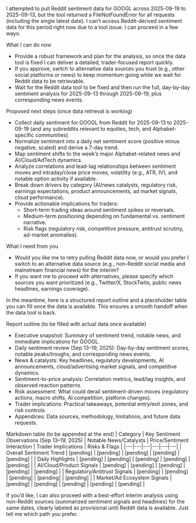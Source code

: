 I attempted to pull Reddit sentiment data for GOOGL across 2025-09-19 to 2025-09-13, but the tool returned a FileNotFoundError for all requests (including the single latest date). I can’t access Reddit-derived sentiment data for this period right now due to a tool issue. I can proceed in a few ways:

What I can do now
- Provide a robust framework and plan for the analysis, so once the data tool is fixed I can deliver a detailed, trader-focused report quickly.
- If you approve, switch to alternative data sources you trust (e.g., other social platforms or news) to keep momentum going while we wait for Reddit data to be retrievable.
- Wait for the Reddit data tool to be fixed and then run the full, day-by-day sentiment analysis for 2025-09-13 through 2025-09-19, plus corresponding news events.

Proposed next steps (once data retrieval is working)
- Collect daily sentiment for GOOGL from Reddit for 2025-09-13 to 2025-09-19 (and any subreddits relevant to equities, tech, and Alphabet-specific communities).
- Normalize sentiment into a daily net sentiment score (positive minus negative, scaled) and derive a 7-day trend.
- Map sentiment shifts to the week’s major Alphabet-related news and AI/Cloud/AdTech dynamics.
- Analyze correlations and lead-lag relationships between sentiment moves and intraday/close price moves, volatility (e.g., ATR, IV), and notable option activity if available.
- Break down drivers by category (AI/news catalysts, regulatory risk, earnings expectations, product announcements, ad market signals, cloud performance).
- Provide actionable implications for traders:
  - Short-term trading ideas around sentiment spikes or reversals.
  - Medium-term positioning depending on fundamental vs. sentiment narrative.
  - Risk flags (regulatory risk, competitive pressure, antitrust scrutiny, ad-market anomalies).

What I need from you
- Would you like me to retry pulling Reddit data now, or would you prefer I switch to an alternative data source (e.g., non-Reddit social media and mainstream financial news) for the interim?
- If you want me to proceed with alternatives, please specify which sources you want prioritized (e.g., Twitter/X, StockTwits, public news headlines, earnings coverage).

In the meantime, here is a structured report outline and a placeholder table you can fill once the data is available. This ensures a smooth handoff when the data tool is back.

Report outline (to be filled with actual data once available)
- Executive snapshot: Summary of sentiment trend, notable news, and immediate implications for GOOGL.
- Daily sentiment review (Sep 13–19, 2025): Day-by-day sentiment scores, notable peaks/troughs, and corresponding news events.
- News & catalysts: Key headlines, regulatory developments, AI announcements, cloud/advertising market signals, and competitive dynamics.
- Sentiment-to-price analysis: Correlation metrics, lead/lag insights, and observed reaction patterns.
- Risk assessment: What could derail sentiment-driven moves (regulatory actions, macro shifts, AI competition, platform changes).
- Trader implications: Practical takeaways, potential entry/exit zones, and risk controls.
- Appendices: Data sources, methodology, limitations, and future data requests.

Markdown table (to be appended at the end)
| Category | Key Sentiment Observations (Sep 13–19, 2025) | Notable News/Catalysts | Price/Sentiment Interaction | Trader Implications | Risks & Flags |
|---|---|---|---|---|---|
| Overall Sentiment Trend | [pending] | [pending] | [pending] | [pending] | [pending] |
| Daily Highlights | [pending] | [pending] | [pending] | [pending] | [pending] |
| AI/Cloud/Product Signals | [pending] | [pending] | [pending] | [pending] | [pending] |
| Regulatory/Antitrust Signals | [pending] | [pending] | [pending] | [pending] | [pending] |
| Market/Ad Ecosystem Signals | [pending] | [pending] | [pending] | [pending] | [pending] |

If you’d like, I can also proceed with a best-effort interim analysis using non-Reddit sources (summarized sentiment signals and headlines) for the same dates, clearly labeled as provisional until Reddit data is available. Just tell me which path you prefer.